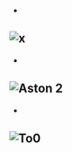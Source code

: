 -
![x](https://github.com/Emreodesia/My-Web-Design-projects-WP/assets/115417234/ff00bb93-463e-4429-b0c2-f88c99b77601)
-

-
![Aston 2](https://github.com/Emreodesia/My-Web-Design-projects-WP/assets/115417234/59fd303c-f420-4fe2-9a16-b6669cbf0918)
-

-
![To0](https://github.com/Emreodesia/My-Web-Design-projects-WP/assets/115417234/d78c2391-b36a-4c36-84c3-97e6e5bc6186)
-



